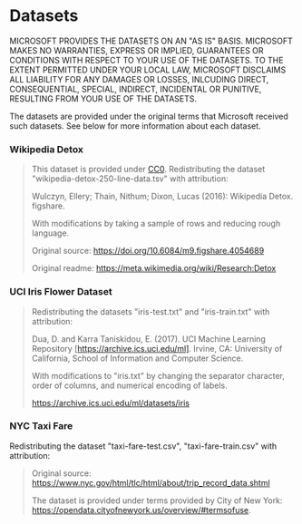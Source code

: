 # Datasets

MICROSOFT PROVIDES THE DATASETS ON AN "AS IS" BASIS. MICROSOFT MAKES NO WARRANTIES, EXPRESS OR IMPLIED, GUARANTEES OR CONDITIONS WITH RESPECT TO YOUR USE OF THE DATASETS. TO THE EXTENT PERMITTED UNDER YOUR LOCAL LAW, MICROSOFT DISCLAIMS ALL LIABILITY FOR ANY DAMAGES OR LOSSES, INLCUDING DIRECT, CONSEQUENTIAL, SPECIAL, INDIRECT, INCIDENTAL OR PUNITIVE, RESULTING FROM YOUR USE OF THE DATASETS.

The datasets are provided under the original terms that Microsoft received such datasets. See below for more information about each dataset.

### Wikipedia Detox

>This dataset is provided under [CC0](https://creativecommons.org/share-your-work/public-domain/cc0/). Redistributing the dataset "wikipedia-detox-250-line-data.tsv" with attribution:
>
> Wulczyn, Ellery; Thain, Nithum; Dixon, Lucas (2016): Wikipedia Detox. figshare.
>
>With modifications by taking a sample of rows and reducing rough language.
>
>Original source: https://doi.org/10.6084/m9.figshare.4054689
>
>Original readme: https://meta.wikimedia.org/wiki/Research:Detox

### UCI Iris Flower Dataset

>Redistributing the datasets "iris-test.txt" and "iris-train.txt" with attribution:
>
>Dua, D. and Karra Taniskidou, E. (2017). UCI Machine Learning Repository [https://archive.ics.uci.edu/ml]. Irvine, CA: University of California, School of Information and Computer Science.
>
>With modifications to "iris.txt" by changing the separator character, order of columns, and numerical encoding of labels.
>
>https://archive.ics.uci.edu/ml/datasets/iris

### NYC Taxi Fare

Redistributing the dataset "taxi-fare-test.csv", "taxi-fare-train.csv" with attribution:

> Original source: https://www.nyc.gov/html/tlc/html/about/trip_record_data.shtml
> 
> The dataset is provided under terms provided by City of New York: https://opendata.cityofnewyork.us/overview/#termsofuse.